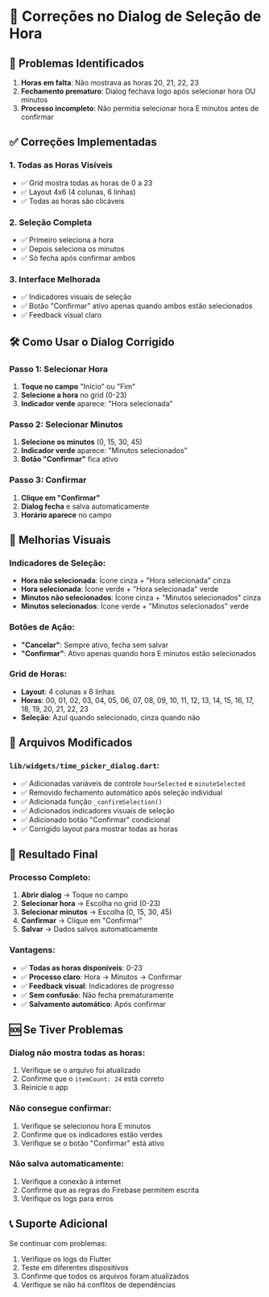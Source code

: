 # 🔧 Correções no Dialog de Seleção de Hora

## 🚨 Problemas Identificados

1. **Horas em falta**: Não mostrava as horas 20, 21, 22, 23
2. **Fechamento prematuro**: Dialog fechava logo após selecionar hora OU minutos
3. **Processo incompleto**: Não permitia selecionar hora E minutos antes de confirmar

## ✅ Correções Implementadas

### 1. **Todas as Horas Visíveis**
- ✅ Grid mostra todas as horas de 0 a 23
- ✅ Layout 4x6 (4 colunas, 6 linhas)
- ✅ Todas as horas são clicáveis

### 2. **Seleção Completa**
- ✅ Primeiro seleciona a hora
- ✅ Depois seleciona os minutos
- ✅ Só fecha após confirmar ambos

### 3. **Interface Melhorada**
- ✅ Indicadores visuais de seleção
- ✅ Botão "Confirmar" ativo apenas quando ambos estão selecionados
- ✅ Feedback visual claro

## 🛠️ Como Usar o Dialog Corrigido

### Passo 1: Selecionar Hora
1. **Toque no campo** "Início" ou "Fim"
2. **Selecione a hora** no grid (0-23)
3. **Indicador verde** aparece: "Hora selecionada"

### Passo 2: Selecionar Minutos
1. **Selecione os minutos** (0, 15, 30, 45)
2. **Indicador verde** aparece: "Minutos selecionados"
3. **Botão "Confirmar"** fica ativo

### Passo 3: Confirmar
1. **Clique em "Confirmar"**
2. **Dialog fecha** e salva automaticamente
3. **Horário aparece** no campo

## 🎯 Melhorias Visuais

### **Indicadores de Seleção:**
- **Hora não selecionada**: Ícone cinza + "Hora selecionada" cinza
- **Hora selecionada**: Ícone verde + "Hora selecionada" verde
- **Minutos não selecionados**: Ícone cinza + "Minutos selecionados" cinza
- **Minutos selecionados**: Ícone verde + "Minutos selecionados" verde

### **Botões de Ação:**
- **"Cancelar"**: Sempre ativo, fecha sem salvar
- **"Confirmar"**: Ativo apenas quando hora E minutos estão selecionados

### **Grid de Horas:**
- **Layout**: 4 colunas x 6 linhas
- **Horas**: 00, 01, 02, 03, 04, 05, 06, 07, 08, 09, 10, 11, 12, 13, 14, 15, 16, 17, 18, 19, 20, 21, 22, 23
- **Seleção**: Azul quando selecionado, cinza quando não

## 🔧 Arquivos Modificados

### **`lib/widgets/time_picker_dialog.dart`:**
- ✅ Adicionadas variáveis de controle `hourSelected` e `minuteSelected`
- ✅ Removido fechamento automático após seleção individual
- ✅ Adicionada função `_confirmSelection()`
- ✅ Adicionados indicadores visuais de seleção
- ✅ Adicionado botão "Confirmar" condicional
- ✅ Corrigido layout para mostrar todas as horas

## 🎯 Resultado Final

### **Processo Completo:**
1. **Abrir dialog** → Toque no campo
2. **Selecionar hora** → Escolha no grid (0-23)
3. **Selecionar minutos** → Escolha (0, 15, 30, 45)
4. **Confirmar** → Clique em "Confirmar"
5. **Salvar** → Dados salvos automaticamente

### **Vantagens:**
- ✅ **Todas as horas disponíveis**: 0-23
- ✅ **Processo claro**: Hora → Minutos → Confirmar
- ✅ **Feedback visual**: Indicadores de progresso
- ✅ **Sem confusão**: Não fecha prematuramente
- ✅ **Salvamento automático**: Após confirmar

## 🆘 Se Tiver Problemas

### **Dialog não mostra todas as horas:**
1. Verifique se o arquivo foi atualizado
2. Confirme que o `itemCount: 24` está correto
3. Reinicie o app

### **Não consegue confirmar:**
1. Verifique se selecionou hora E minutos
2. Confirme que os indicadores estão verdes
3. Verifique se o botão "Confirmar" está ativo

### **Não salva automaticamente:**
1. Verifique a conexão à internet
2. Confirme que as regras do Firebase permitem escrita
3. Verifique os logs para erros

## 📞 Suporte Adicional

Se continuar com problemas:
1. Verifique os logs do Flutter
2. Teste em diferentes dispositivos
3. Confirme que todos os arquivos foram atualizados
4. Verifique se não há conflitos de dependências 
